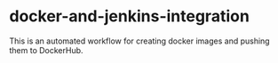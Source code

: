 # docker-and-jenkins-integration
This is an automated workflow for creating docker images and pushing them to DockerHub.